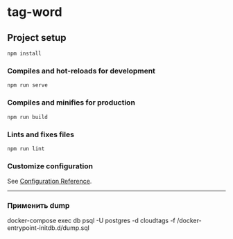 # tag-word

## Project setup
```
npm install
```

### Compiles and hot-reloads for development
```
npm run serve
```

### Compiles and minifies for production
```
npm run build
```

### Lints and fixes files
```
npm run lint
```

### Customize configuration
See [Configuration Reference](https://cli.vuejs.org/config/).

-----------------------------------------------------------------

### Применить dump
docker-compose exec  db psql -U postgres -d cloudtags -f /docker-entrypoint-initdb.d/dump.sql